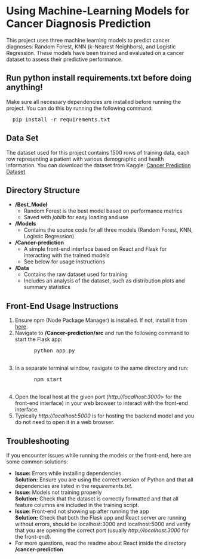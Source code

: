 <h1>Using Machine-Learning Models for Cancer Diagnosis Prediction</h1>

<p>This project uses three machine learning models to predict cancer diagnoses: Random Forest, KNN (k-Nearest Neighbors), and Logistic Regression. These models have been trained and evaluated on a cancer dataset to assess their predictive performance.</p>

<h2>Run <b>python install requirements.txt</b> before doing anything!</h2>

<p>Make sure all necessary dependencies are installed before running the project. You can do this by running the following command:</p>
<pre>
  pip install -r requirements.txt
</pre>

<h2>Data Set</h2>
<p>The dataset used for this project contains 1500 rows of training data, each row representing a patient with various demographic and health information. You can download the dataset from Kaggle: 
  <a href="https://www.kaggle.com/datasets/rabieelkharoua/cancer-prediction-dataset?resource=download" target="_blank">Cancer Prediction Dataset</a></p>

<h2>Directory Structure</h2>
<ul>
  <li><b>/Best_Model</b>
    <ul>
      <li>Random Forest is the best model based on performance metrics</li>
      <li>Saved with <i>joblib</i> for easy loading and use</li>
    </ul>
  </li>
  <li><b>/Models</b>
    <ul>
      <li>Contains the source code for all three models (Random Forest, KNN, Logistic Regression)</li>
    </ul>
  </li>
  <li><b>/Cancer-prediction</b>
    <ul>
      <li>A simple front-end interface based on React and Flask for interacting with the trained models</li>
      <li>See below for usage instructions</li>
    </ul>
  </li>
  <li><b>/Data</b>
    <ul>
      <li>Contains the raw dataset used for training</li>
      <li>Includes an analysis of the dataset, such as distribution plots and summary statistics</li>
    </ul>
  </li>
</ul>

<h2>Front-End Usage Instructions</h2>
<ol>
  <li>Ensure npm (Node Package Manager) is installed. If not, install it from <a href="https://www.npmjs.com/get-npm" target="_blank">here</a>.</li>
  <li>Navigate to <b>/Cancer-prediction/src</b> and run the following command to start the Flask app:
    <pre>
      python app.py
    </pre>
  </li>
  <li>In a separate terminal window, navigate to the same directory and run:
    <pre>
      npm start
    </pre>
  </li>
  <li>Open the local host at the given port (<i>http://localhost:3000</i>> for the front-end interface) in your web browser to interact with the front-end interface. </li>
  <li>Typically <i>http://localhost:5000</i> is for hosting the backend model and you do not need to open it in a web browser.</li>
  
  
</ol>

<h2>Troubleshooting</h2>
<p>If you encounter issues while running the models or the front-end, here are some common solutions:</p>
<ul>
  <li><b>Issue:</b> Errors while installing dependencies<br><b>Solution:</b> Ensure you are using the correct version of Python and that all dependencies are listed in the <i>requirements.txt</i>.</li>
  <li><b>Issue:</b> Models not training properly<br><b>Solution:</b> Check that the dataset is correctly formatted and that all feature columns are included in the training script.</li>
  <li><b>Issue:</b> Front-end not showing up after running the app<br><b>Solution:</b> Check that both the Flask app and React server are running without errors, should be localhost:3000 and localhost:5000 and verify that you are opening the correct port (usually <i>http://localhost:3000</i> for the front-end).</li>
  <li> For more questions, read the readme about React inside the directory <b>/cancer-prediction</b></li>
</ul>
